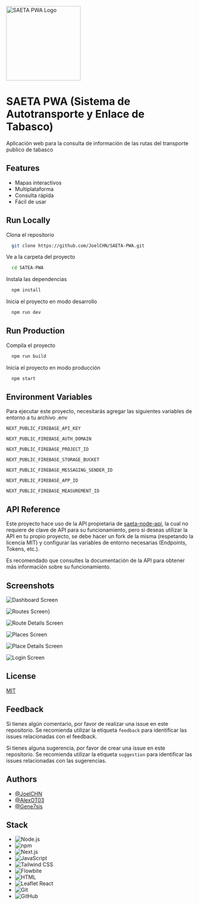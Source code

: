 <img src="https://github.com/JoelCHN/SAETA-PWA/blob/main/public/icon512_rounded.png" alt="SAETA PWA Logo" width="200" height="200">

# SAETA PWA (Sistema de Autotransporte y Enlace de Tabasco)

Aplicación web para la consulta de información de las rutas del transporte publico de tabasco

## Features

- Mapas interactivos
- Multiplataforma
- Consulta rápida
- Fácil de usar

## Run Locally

Clona el repositorio

```bash
  git clone https://github.com/JoelCHN/SAETA-PWA.git
```

Ve a la carpeta del proyecto

```bash
  cd SATEA-PWA
```

Instala las dependencias

```bash
  npm install
```

Inicia el proyecto en modo desarrollo

```bash
  npm run dev
```

## Run Production

Compila el proyecto

```bash
  npm run build
```

Inicia el proyecto en modo producción

```bash
  npm start
```

## Environment Variables

Para ejecutar este proyecto, necesitarás agregar las siguientes variables de entorno a tu archivo .env

`NEXT_PUBLIC_FIREBASE_API_KEY`

`NEXT_PUBLIC_FIREBASE_AUTH_DOMAIN`

`NEXT_PUBLIC_FIREBASE_PROJECT_ID`

`NEXT_PUBLIC_FIREBASE_STORAGE_BUCKET`

`NEXT_PUBLIC_FIREBASE_MESSAGING_SENDER_ID`

`NEXT_PUBLIC_FIREBASE_APP_ID`

`NEXT_PUBLIC_FIREBASE_MEASUREMENT_ID`

## API Reference

Este proyecto hace uso de la API propietaria de [saeta-node-api](https://saeta-node-api.onrender.com/), la cual no requiere de clave de API para su funcionamiento, pero si deseas utilizar la API en tu propio proyecto, se debe hacer un fork de la misma (respetando la licencia MIT) y configurar las variables de entorno necesarias (Endpoints, Tokens, etc.).

Es recomendado que consultes la documentación de la API para obtener más información sobre su funcionamiento.

## Screenshots

![Dashboard Screen](https://github.com/JoelCHN/SAETA-PWA/blob/main/public/readme/dashboard-saeta-pwa.png)

![Routes Screen](https://github.com/JoelCHN/SAETA-PWA/blob/main/public/readme/routes-saeta-pwa.png)}

![Route Details Screen](https://github.com/JoelCHN/SAETA-PWA/blob/main/public/readme/route-map-saeta-pwa.png)

![Places Screen](https://github.com/JoelCHN/SAETA-PWA/blob/main/public/readme/places-saeta-pwa.png)

![Place Details Screen](https://github.com/JoelCHN/SAETA-PWA/blob/main/public/readme/place-map-saeta-pwa.png)

![Login Screen](https://github.com/JoelCHN/SAETA-PWA/blob/main/public/readme/login-saeta-pwa.png)

## License

[MIT](https://choosealicense.com/licenses/mit/)

## Feedback

Si tienes algún comentario, por favor de realizar una issue en este repositorio. Se recomienda utilizar la etiqueta `feedback` para identificar las issues relacionadas con el feedback.

Si tienes alguna sugerencia, por favor de crear una issue en este repositorio. Se recomienda utilizar la etiqueta `suggestion` para identificar las issues relacionadas con las sugerencias.

## Authors

- [@JoelCHN](https://github.com/JoelCHN)
- [@AlexOT03](https://github.com/AlexOT03)
- [@Gene7sis](https://github.com/Gene7sis)

## Stack

- ![Node.js](https://img.shields.io/badge/Node.js-339933?style=for-the-badge&logo=nodedotjs&logoColor=white)
- ![npm](https://img.shields.io/badge/npm-CB3837?style=for-the-badge&logo=npm&logoColor=white)
- ![Next.js](https://img.shields.io/badge/Next.js-000000?style=for-the-badge&logo=next.js&logoColor=white)
- ![JavaScript](https://img.shields.io/badge/JavaScript-F7DF1E?style=for-the-badge&logo=javascript&logoColor=black)
- ![Tailwind CSS](https://img.shields.io/badge/Tailwind_CSS-38B2AC?style=for-the-badge&logo=tailwind-css&logoColor=white)
- ![Flowbite](https://img.shields.io/badge/Flowbite-38B2AC?style=for-the-badge&logo=flowbite&logoColor=white)
- ![HTML](https://img.shields.io/badge/HTML-E34F26?style=for-the-badge&logo=html5&logoColor=white)
- ![Leaflet React](https://img.shields.io/badge/Leaflet_React-199900?style=for-the-badge&logo=leaflet&logoColor=white)
- ![Git](https://img.shields.io/badge/Git-F05032?style=for-the-badge&logo=git&logoColor=white)
- ![GitHub](https://img.shields.io/badge/GitHub-181717?style=for-the-badge&logo=github&logoColor=white)
